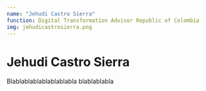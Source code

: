 ```yaml
---
name: "Jehudi Castro Sierra"
function: Digital Transformation Advisor Republic of Colombia
img: jehudicastrosierra.png
---
```


# Jehudi Castro Sierra
 
Blablablablablablablabla
blablablabla

